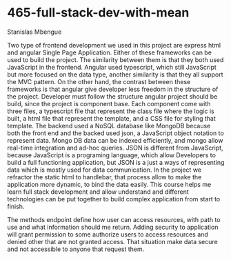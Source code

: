 # 465-full-stack-dev-with-mean
Stanislas Mbengue

Two type of frontend development we used in this project are express html and angular Single Page Application. Either of these frameworks can be used to build the project. The similarity between them is that they both used JavaScript in the frontend. Angular used typescript, which still JavaScript but more focused on the data type, another similarity is that they all support the MVC pattern. On the other hand, the contrast between these frameworks is that angular give developer less freedom in the structure of the project. Developer must follow the structure angular project should be build, since the project is component base. Each component come with three files, a typescript file that represent the class file where the logic is built, a html file that represent the template, and a CSS file for styling that template. 
The backend used a NoSQL database like MongoDB because both the front end and the backed used json, a JavaScript object notation to represent data. Mongo DB data can be indexed efficiently, and mongo allow real-time integration and ad-hoc queries.
JSON is different from JavaScript, because JavaScript is a programing language, which allow Developers to build a full functioning application, but JSON is a just a ways of representing data which is mostly used for data communication. 
In the project we refractor the static html to handlebar, that process allow to make the application more dynamic, to bind the data easily.
This course helps me learn full stack development and allow understand and different technologies can be put together to build complex application from start to finish. 



The methods endpoint define how user can access resources, with path to use and what information should me return. Adding security to application will grant permission to some authorize users to access resources and denied other that are not granted access. That situation make data secure and not accessible to anyone that request them.





